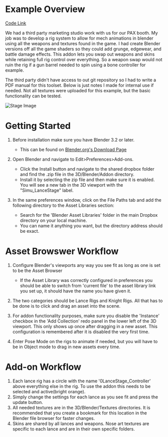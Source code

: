 # Example Overview
[Code Link](https://github.com/JMTechArt/Pipeline-Examples/tree/main/Blender/scripts/addons/Simu_LanceStage)

We had a third party marketing studio work with us for our PAX booth. My job was to develop a rig system to allow for mech animations in blender using all the weapons and textures found in the game. I had create Blender versions off all the game shaders so they could add grunge, edgewear, and battle damage effects. This addon lets you swap out weapons and skins while retaining full rig control over everything. So a weapon swap would not ruin the rig if a gun barrel needed to spin using a bone controller for example. 

The third party didn't have access to out git repository so I had to write a PDF manual for this toolset. Below is just notes I made for internal use if needed. Not all textures were uploaded for this example, but the basic functionality can be tested.

![Stage Image](./IMGs/Stage.gif) 

# Getting Started

1. Before installation make sure you have Blender 3.2 or later.
    - This can be found on [Blender.org's Download Page](https://www.blender.org/download/)

2. Open Blender and navigate to Edit>Preferences>Add-ons.
    - Click the Install button and navigate to the shared dropbox folder and find the .zip file in the 3D/Blender/Addon directory.
    - Install it by selecting the zip file and then make sure it is enabled. You will see a new tab in the 3D viewport with the "Simu_LanceStage" label.

3. In the same preferences window, click on the File Paths tab and add the following directory to the Asset Libraries section:
    - Search for the 'Blender Asset Libraries' folder in the main Dropbox directory on your local machine.
    - You can name it anything you want, but the directory address should be exact.

# Asset Browswer Workflow

1. Configure Blender's viewports any way you see fit as long as one is set to be the Asset Browser
    - If the Asset Library was correctly configured in preferences you should be able to switch from 'current file' to the asset library link you set up, it should have the name you have given it.

2. The two categories should be Lance Rigs and Knight Rigs. All that has to be done is to click and drag an asset into the scene.
3. For addon functionality purposes, make sure you disable the 'Instance' checkbox in the 'Add Collection' redo panel in the lower left of the 3D viewport. This only shows up once after dragging in a new asset. This configuration is remembered after it is disabled the very first time.
4. Enter Pose Mode on the rigs to animate if needed, but you will have to be in Object mode to drag in new assets every time.

# Add-on Workflow

1. Each lance rig has a circle with the name '0LanceStage_Controller' above everything else in the rig. To use the addon this needs to be selected and active(bright orange).
2. Simply change the settings for each lance as you see fit and press the update button. 
3. All needed textures are in the 3D/Blender/Textures directories. It is recommended that you create a bookmark for this location in the Blender file browser for faster changes. 
4. Skins are shared by all lances and weapons. Nose art textures are specific to each lance and are in their own specific folders.





